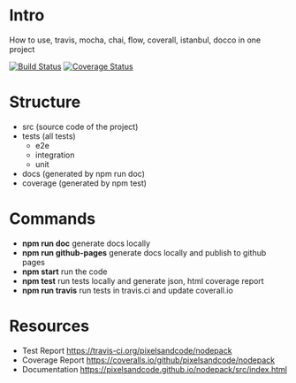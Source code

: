 # Intro
How to use, travis, mocha, chai, flow, coverall, istanbul, docco in one project

[![Build Status](https://travis-ci.org/pixelsandcode/nodepack.svg?branch=master)](https://travis-ci.org/pixelsandcode/nodepack)
[![Coverage Status](https://coveralls.io/repos/github/pixelsandcode/nodepack/badge.svg)](https://coveralls.io/github/pixelsandcode/nodepack)


# Structure

- src (source code of the project)
- tests (all tests)
  - e2e
  - integration
  - unit
- docs (generated by npm run doc)
- coverage (generated by npm test)

# Commands
- **npm run doc** generate docs locally
- **npm run github-pages** generate docs locally and publish to github pages
- **npm start** run the code
- **npm test** run tests locally and generate json, html coverage report
- **npm run travis** run tests in travis.ci and update coverall.io

# Resources
- Test Report https://travis-ci.org/pixelsandcode/nodepack
- Coverage Report https://coveralls.io/github/pixelsandcode/nodepack
- Documentation https://pixelsandcode.github.io/nodepack/src/index.html